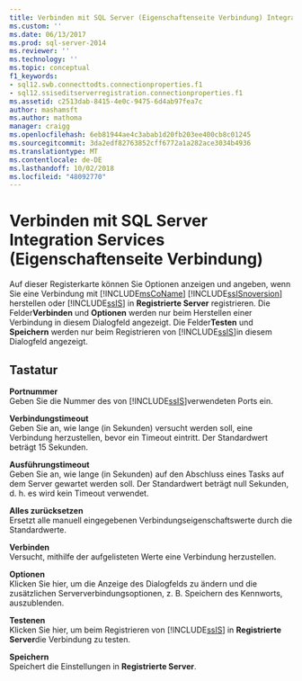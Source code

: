 ```yaml
---
title: Verbinden mit SQL Server (Eigenschaftenseite Verbindung) Integration Services | Microsoft-Dokumentation
ms.custom: ''
ms.date: 06/13/2017
ms.prod: sql-server-2014
ms.reviewer: ''
ms.technology: ''
ms.topic: conceptual
f1_keywords:
- sql12.swb.connecttodts.connectionproperties.f1
- sql12.ssiseditserverregistration.connectionproperties.f1
ms.assetid: c2513dab-8415-4e0c-9475-6d4ab97fea7c
author: mashamsft
ms.author: mathoma
manager: craigg
ms.openlocfilehash: 6eb81944ae4c3abab1d20fb203ee400cb8c01245
ms.sourcegitcommit: 3da2edf82763852cff6772a1a282ace3034b4936
ms.translationtype: MT
ms.contentlocale: de-DE
ms.lasthandoff: 10/02/2018
ms.locfileid: "48092770"
---
```

# <a name="connect-to-server-connection-properties-page-integration-services"></a>Verbinden mit SQL Server Integration Services (Eigenschaftenseite Verbindung)
  Auf dieser Registerkarte können Sie Optionen anzeigen und angeben, wenn Sie eine Verbindung mit [!INCLUDE[msCoName](../includes/msconame-md.md)] [!INCLUDE[ssISnoversion](../includes/ssisnoversion-md.md)] herstellen oder [!INCLUDE[ssIS](../includes/ssis-md.md)] in **Registrierte Server** registrieren. Die Felder**Verbinden** und **Optionen** werden nur beim Herstellen einer Verbindung in diesem Dialogfeld angezeigt. Die Felder**Testen** und **Speichern** werden nur beim Registrieren von [!INCLUDE[ssIS](../includes/ssis-md.md)]in diesem Dialogfeld angezeigt.  
  
## <a name="options"></a>Tastatur  
 **Portnummer**  
 Geben Sie die Nummer des von [!INCLUDE[ssIS](../includes/ssis-md.md)]verwendeten Ports ein.  
  
 **Verbindungstimeout**  
 Geben Sie an, wie lange (in Sekunden) versucht werden soll, eine Verbindung herzustellen, bevor ein Timeout eintritt. Der Standardwert beträgt 15 Sekunden.  
  
 **Ausführungstimeout**  
 Geben Sie an, wie lange (in Sekunden) auf den Abschluss eines Tasks auf dem Server gewartet werden soll. Der Standardwert beträgt null Sekunden, d. h. es wird kein Timeout verwendet.  
  
 **Alles zurücksetzen**  
 Ersetzt alle manuell eingegebenen Verbindungseigenschaftswerte durch die Standardwerte.  
  
 **Verbinden**  
 Versucht, mithilfe der aufgelisteten Werte eine Verbindung herzustellen.  
  
 **Optionen**  
 Klicken Sie hier, um die Anzeige des Dialogfelds zu ändern und die zusätzlichen Serververbindungsoptionen, z. B. Speichern des Kennworts, auszublenden.  
  
 **Testenen**  
 Klicken Sie hier, um beim Registrieren von [!INCLUDE[ssIS](../includes/ssis-md.md)] in **Registrierte Server**die Verbindung zu testen.  
  
 **Speichern**  
 Speichert die Einstellungen in **Registrierte Server**.  
  
  

